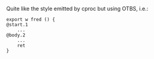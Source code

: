 
Quite like the style emitted by cproc but using OTBS, i.e.:

```
export w fred () {
@start.1
    ...
@body.2
    ...
    ret
}
```


